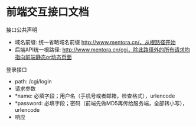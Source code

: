 # 前端交互接口文档

接口公共声明
* 域名前缀: 统一省略域名前缀 http://www.mentora.cn/，从根路径开始
* 后端API统一根路径: http://www.mentora.cn/cgi，除此路径外的所有请求均指向前端静态or动态页面

登录接口
* path: /cgi/login
* 请求参数
* *name: 必填字段；用户名（手机号或者邮箱，检查格式），urlencode
* *password: 必填字段；密码（前端先做MD5再传给服务端，全部转小写），urlencode
* 响应
